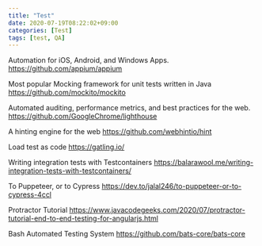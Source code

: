 ```yaml
---
title: "Test"
date: 2020-07-19T08:22:02+09:00
categories: [Test]
tags: [test, QA]
---
```


Automation for iOS, Android, and Windows Apps.
 https://github.com/appium/appium

Most popular Mocking framework for unit tests written in Java
 https://github.com/mockito/mockito

Automated auditing, performance metrics, and best practices for the web.
 https://github.com/GoogleChrome/lighthouse

A hinting engine for the web
 https://github.com/webhintio/hint

Load test as code
 https://gatling.io/

Writing integration tests with Testcontainers
 https://balarawool.me/writing-integration-tests-with-testcontainers/

To Puppeteer, or to Cypress
 https://dev.to/jalal246/to-puppeteer-or-to-cypress-4ccl

Protractor Tutorial
 https://www.javacodegeeks.com/2020/07/protractor-tutorial-end-to-end-testing-for-angularjs.html

Bash Automated Testing System
 https://github.com/bats-core/bats-core